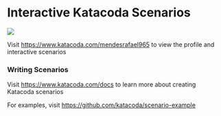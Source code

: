 # Interactive Katacoda Scenarios

[![](http://shields.katacoda.com/katacoda/mendesrafael965/count.svg)](https://www.katacoda.com/mendesrafael965 "Get your profile on Katacoda.com")

Visit https://www.katacoda.com/mendesrafael965 to view the profile and interactive scenarios

### Writing Scenarios
Visit https://www.katacoda.com/docs to learn more about creating Katacoda scenarios

For examples, visit https://github.com/katacoda/scenario-example

